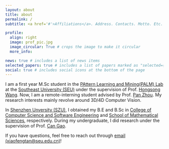 ```yaml
---
layout: about
title: about
permalink: /
subtitle: <a href='#'>Affiliations</a>. Address. Contacts. Motto. Etc.

profile:
  align: right
  image: prof_pic.jpg
  image_circular: True # crops the image to make it circular
  more_info:

news: true # includes a list of news items
selected_papers: true # includes a list of papers marked as "selected={true}"
social: true # includes social icons at the bottom of the page
---
```


I am a first year M.Sc student in the [PAttern Learning and Mining(PALM) Lab](https://palm.seu.edu.cn/) at the [Southeast University (SEU)](https://www.seu.edu.cn/english/) under the supervision of Prof. [Hongsong Wang](https://cse.seu.edu.cn/2022/0908/c23024a419407/page.htm). Now, I am a remote-interning student advised by Prof. [Pan Zhou](https://panzhous.github.io/recruitment/). My research interests mainly revolve around 3D/4D Computer Vision. 

In [Shenzhen Unversity (SZU)](https://en.szu.edu.cn/), I obtained my B.E and B.Sc in [College of Computer Science and Software Engineering](https://csse.szu.edu.cn/) and [School of Mathematical Sciences](https://math.szu.edu.cn/), respectively. During my undergraduate, I did research under the supervision of Prof. [Can Gao](https://csse.szu.edu.cn/pages/user/index?id=953).

If you have questions, feel free to reach out through [email (xiaofengtan@seu.edu.cn)](xiaofengtan@seu.edu.cn)!